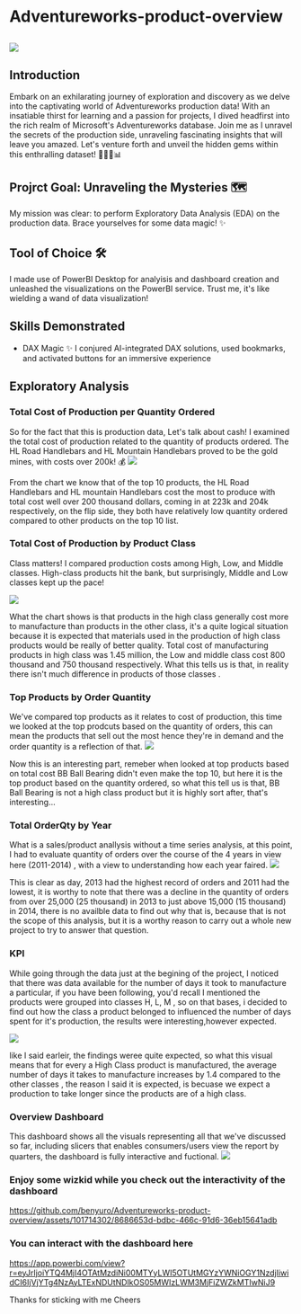 # Adventureworks-product-overview
![](data.jpg)
--

## Introduction
Embark on an exhilarating journey of exploration and discovery as we delve into the captivating world of Adventureworks production data! With an insatiable thirst for learning and a passion for projects, I dived headfirst into the rich realm of Microsoft's Adventureworks database. Join me as I unravel the secrets of the production side, unraveling fascinating insights that will leave you amazed. Let's venture forth and unveil the hidden gems within this enthralling dataset! 🕵‍♂💼📊

## Projrct Goal: Unraveling the Mysteries 🗺
My mission was clear: to perform Exploratory Data Analysis (EDA) on the production data. Brace yourselves for some data magic! ✨


## Tool of Choice 🛠
I made use of PowerBI Desktop for analyisis and dashboard creation and unleashed the visualizations on the PowerBI service. Trust me, it's like wielding a wand of data visualization!

## Skills Demonstrated
- DAX Magic ✨
I conjured AI-integrated DAX solutions, used bookmarks, and activated buttons for an immersive experience


## Exploratory Analysis

### Total Cost of Production per Quantity Ordered
So for the fact that this is production data, Let's talk about cash! I examined the total cost of production related to the quantity of products ordered. The HL Road Handlebars and HL Mountain Handlebars proved to be the gold mines, with costs over 200k! 💰
![](cost_vs_orderqty.png)

From the chart we know that of the top 10 products, the HL Road Handlebars and HL mountain Handlebars cost the most to produce with total cost well over 200 thousand dollars, coming in at 223k and 204k respectively, on the flip side, they both have relatively low quantity ordered compared to other products on the top 10 list.

### Total Cost of Production by Product Class
Class matters! I compared production costs among High, Low, and Middle classes. High-class products hit the bank, but surprisingly, Middle and Low classes kept up the pace!

![](total_cost_by_class.png)

What the chart shows is that products in the high class generally cost more to manufacture than products in the other class, it's a quite logical situation because it is expected that materials used in the production of high class products would be really of better quality. Total cost of manufacturing products in high class was 1.45 million, the Low and middle class cost 800 thousand and 750 thousand respectively. What this tells us is that, in reality there isn't much difference in products of those classes .

### Top Products by Order Quantity
We've compared top products as it relates to cost of production, this time we looked at the top prodcuts based on the quantity of orders, this can mean the products that sell out the most hence they're in demand and the order quantity is a reflection of that.
![](top_5_product_by_orderqty.png)

Now this is an interesting part, remeber when looked at top products based on total cost BB Ball Bearing didn't even make the top 10, but here it is the top product based on the quantity ordered, so what this tell us is that, BB Ball Bearing is not a high class product but it is highly sort after, that's interesting...

### Total OrderQty by Year
What is a sales/product anallysis without a time series analysis, at this point, I had to evaluate quantity of orders over the course of the 4 years in view here (2011-2014) , with a view to understanding how each year faired.
![](orderqty_by_year.png)

This is clear as day, 2013 had the highest record of orders and 2011 had the lowest, it is worthy to note that there was a decline in the quantity of orders from over 25,000 (25 thousand) in 2013 to just above 15,000 (15 thousand) in 2014, there is no availble data to find out why that is, because that is not the scope of this analysis, but it is a worthy reason to carry out a whole new project to try to answer that question.

### KPI 
While going through the data just at the begining of the project, I noticed that there was data available for the number of days it took to manufacture a particular, if you have been following, you'd recall I mentioned the products were grouped into classes H, L, M , so on that bases, i decided to find out how the class a product belonged to influenced the number of days spent for it's production, the results were interesting,however expected.

![](kpi.png)

like I said earleir, the findings weree quite expected, so what this visual means that for every a High Class product is manufactured, the average number of days it takes to manufacture increases by 1.4 compared to the other classes , the reason I said it is expected, is becuase we expect a production to take longer since the products are of a high class.

### Overview Dashboard
This dashboard shows all the visuals representing all that we've discussed so far, including slicers that enables consumers/users view the report by quarters, the dashboard is fully interactive and fuctional.
![](overview.png)

### Enjoy some wizkid while you check out the interactivity of the dashboard


https://github.com/benyuro/Adventureworks-product-overview/assets/101714302/8686653d-bdbc-466c-91d6-36eb15641adb




### You can interact with the dashboard here 
https://app.powerbi.com/view?r=eyJrIjoiYTQ4MjI4OTAtMzdiNi00MTYyLWI5OTUtMGYzYWNiOGY1NzdjIiwidCI6IjVjYTg4NzAyLTExNDUtNDlkOS05MWIzLWM3MjFiZWZkMTIwNiJ9

Thanks for sticking with me 
Cheers 

